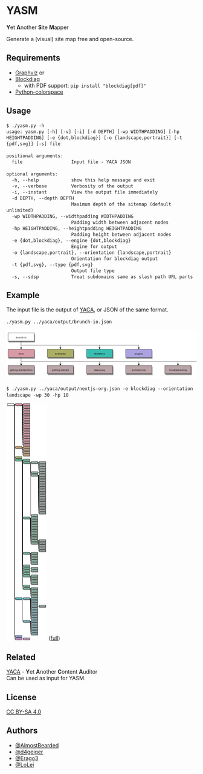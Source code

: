 # YASM
**Y**et **A**nother **S**ite **M**apper

Generate a (visual) site map free and open-source.

## Requirements
* [Graphviz](https://graphviz.readthedocs.io) or
* [Blockdiag](http://blockdiag.com/en/blockdiag/introduction.html)
  * with PDF support: `pip install "blockdiag[pdf]"`
* [Python-colorspace](https://python-colorspace.readthedocs.io)

## Usage
```
$ ./yasm.py -h
usage: yasm.py [-h] [-v] [-i] [-d DEPTH] [-wp WIDTHPADDING] [-hp HEIGHTPADDING] [-e {dot,blockdiag}] [-o {landscape,portrait}] [-t {pdf,svg}] [-s] file

positional arguments:
  file                  Input file - YACA JSON

optional arguments:
  -h, --help            show this help message and exit
  -v, --verbose         Verbosity of the output
  -i, --instant         View the output file immediately
  -d DEPTH, --depth DEPTH
                        Maximum depth of the sitemap (default unlimited)
  -wp WIDTHPADDING, --widthpadding WIDTHPADDING
                        Padding width between adjacent nodes
  -hp HEIGHTPADDING, --heightpadding HEIGHTPADDING
                        Padding height between adjacent nodes
  -e {dot,blockdiag}, --engine {dot,blockdiag}
                        Engine for output
  -o {landscape,portrait}, --orientation {landscape,portrait}
                        Orientation for blockdiag output
  -t {pdf,svg}, --type {pdf,svg}
                        Output file type
  -s, --sdsp            Treat subdomains same as slash path URL parts
```

## Example
The input file is the output of [YACA](https://github.com/LoLei/YASM#related), or JSON of the same format.

`./yasm.py ../yaca/output/brunch-io.json`

![YASM brunch.io output](https://raw.githubusercontent.com/LoLei/YASM/master/images/brunch-io.png "YASM brunch.io output")

`$ ./yasm.py ../yaca/output/nextjs-org.json -e blockdiag --orientation landscape -wp 30 -hp 10`

![YASM nextjs.org output](https://raw.githubusercontent.com/LoLei/YASM/master/images/nextjs-org.png "YASM nextjs.org output")
([full](https://github.com/LoLei/YASM/blob/master/images/nextjs-org.svg))

## Related
[YACA](https://github.com/LoLei/yaca) - **Y**et **A**nother **C**ontent **A**uditor  
Can be used as input for YASM.

## License
[CC BY-SA 4.0](https://github.com/LoLei/YASM/blob/master/yasm/LICENSE)

## Authors
* [@AlmostBearded](https://github.com/AlmostBearded)
* [@d4geiger](https://github.com/d4geiger)
* [@Erago3](https://github.com/Erago3)
* [@LoLei](https://github.com/LoLei)
